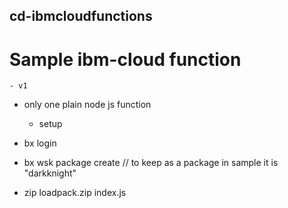 ## cd-ibmcloudfunctions

# Sample ibm-cloud function
	- v1
- only one plain node js function
	
	- setup
- bx login
- bx wsk package create <packagename>       // to keep as a package in sample it is "darkknight"
- zip loadpack.zip index.js
